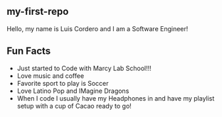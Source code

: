## my-first-repo

Hello, my name is Luis Cordero and I am a Software Engineer!

## Fun Facts
* Just started to Code with Marcy Lab School!!!
* Love music and coffee
* Favorite sport to play is Soccer
* Love Latino Pop and IMagine Dragons
* When I code I usually have my Headphones in and have my playlist setup with a cup of Cacao ready to go!  